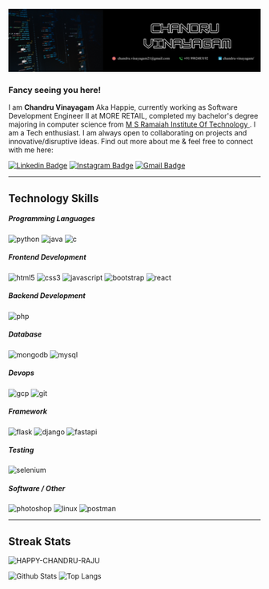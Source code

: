 ![cover](https://github.com/HAPPY-CHANDRU-RAJU/HAPPY-CHANDRU-RAJU/blob/master/Chandru%20Vinayagam.png?raw=true)

### Fancy seeing you here! 

I am **Chandru Vinayagam** Aka Happie, currently working as Software Development Engineer II at MORE RETAIL, completed my bachelor's degree majoring in computer science from [ M S Ramaiah Institute Of Technology ](http://www.msrit.edu/). I am a Tech enthusiast. I am always open to collaborating on projects and innovative/disruptive ideas. Find out more about me & feel free to connect with me here:

[![Linkedin Badge](https://img.shields.io/badge/-Chandru%20Vinayagam-blue?style=flat-square&logo=Linkedin&logoColor=white&link=https://www.linkedin.com/in/chandru-vinayagam/)](https://www.linkedin.com/in/chandru-vinayagam/)  [![Instagram Badge](https://img.shields.io/badge/-Happy%20Chandru%20Raju-orange?style=flat-square&logo=instagram&logoColor=white&link=https://www.instagram.com/happy_chandru_raju/)](https://www.instagram.com/happy_chandru_raju/) 
[![Gmail Badge](https://img.shields.io/badge/-chandru.vinayagam21@gmail.com-c14438?style=flat-square&logo=Gmail&logoColor=white&link=mailto:chandru.vinayagam21@gmail.com)](mailto:chandru.vinayagam21@gmail.com)

------------

## Technology Skills
#####  Programming Languages 
<img src="https://icongr.am/devicon/python-original.svg?size=65&color=currentColor" alt="python" width="40" height="40"/> <img src="https://icongr.am/devicon/java-original.svg?size=65&color=currentColor" alt="java" width="40" height="40"/>  <img src="https://icongr.am/devicon/c-original.svg?size=65&color=currentColor" alt="c" width="40" height="40"/>
##### Frontend Development
<img src="https://icongr.am/devicon/html5-original.svg?size=65&color=currentColor" alt="html5" width="40" height="40"/>  <img src="https://icongr.am/devicon/css3-original.svg?size=65&color=currentColor" alt="css3" width="40" height="40"/>    <img src="https://icongr.am/devicon/javascript-original.svg?size=65&color=currentColor" alt="javascript" width="40" height="40"/>  <img src="https://icongr.am/devicon/bootstrap-plain.svg?size=65&color=currentColor" alt="bootstrap" width="40" height="40"/> <img src="https://icongr.am/devicon/react-original.svg?size=65&color=currentColor" alt="react" width="40" height="40"/>

#####  Backend Development
<img src="https://icongr.am/devicon/php-original.svg?size=65&color=currentColor" alt="php" width="40" height="40"/>

##### Database
<img src="https://icongr.am/devicon/mongodb-original-wordmark.svg?size=65&color=currentColor" alt="mongodb" width="40" height="40"/>  <img src="https://icongr.am/devicon/mysql-original-wordmark.svg?size=65&color=currentColor" alt="mysql" width="40" height="40"/> 

##### Devops
<img src="https://www.vectorlogo.zone/logos/google_cloud/google_cloud-icon.svg" alt="gcp" width="40" height="40"/> <img src="https://icongr.am/devicon/git-original.svg?size=65&color=currentColor" alt="git" width="40" height="40"/>

##### Framework
<img src="https://www.vectorlogo.zone/logos/pocoo_flask/pocoo_flask-icon.svg" alt="flask" width="40" height="40"/>  <img src="https://icongr.am/devicon/django-original.svg?size=65&color=currentColor" alt="django" width="40" height="40"/> <img src="https://fastapi.tiangolo.com/img/logo-margin/logo-teal.png" alt="fastapi" width="80" height="40"/> 

##### Testing 
<img src="https://upload.wikimedia.org/wikipedia/commons/d/d5/Selenium_Logo.png" alt="selenium" width="40" height="40"/>

##### Software / Other 
<img src="https://icongr.am/devicon/photoshop-plain.svg?size=65&color=currentColor" alt="photoshop" width="40" height="40"/>  <img src="https://icongr.am/devicon/linux-original.svg?size=65&color=currentColor" alt="linux" width="40" height="40"/> <img src="https://www.vectorlogo.zone/logos/getpostman/getpostman-icon.svg" alt="postman" width="40" height="40"/>

------------

## Streak Stats
<img src="https://github-readme-streak-stats.herokuapp.com/?user=HAPPY-CHANDRU-RAJU&theme=algolia" alt="HAPPY-CHANDRU-RAJU"  />

![Github Stats](https://github-readme-stats.vercel.app/api?username=HAPPY-CHANDRU-RAJU&count_private=true&show_icons=true&include_all_commits=true) ![Top Langs](https://github-readme-stats.vercel.app/api/top-langs/?username=happy-chandru-raju&hide=TeX&layout=compact)

